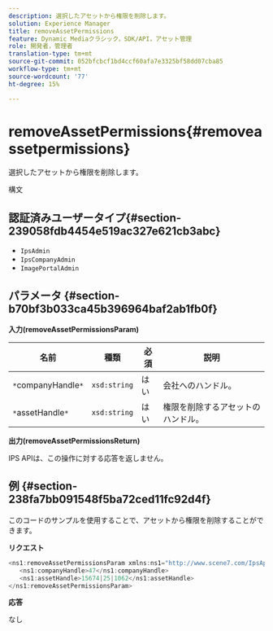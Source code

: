 ```yaml
---
description: 選択したアセットから権限を削除します。
solution: Experience Manager
title: removeAssetPermissions
feature: Dynamic Mediaクラシック，SDK/API，アセット管理
role: 開発者，管理者
translation-type: tm+mt
source-git-commit: 052bfcbcf1bd4ccf60afa7e3325bf58dd07cba85
workflow-type: tm+mt
source-wordcount: '77'
ht-degree: 15%

---
```



# removeAssetPermissions{#removeassetpermissions}

選択したアセットから権限を削除します。

構文

## 認証済みユーザータイプ{#section-239058fdb4454e519ac327e621cb3abc}

* `IpsAdmin`
* `IpsCompanyAdmin`
* `ImagePortalAdmin`

## パラメータ {#section-b70bf3b033ca45b396964baf2ab1fb0f}

**入力(removeAssetPermissionsParam)**

| 名前 | 種類 | 必須 | 説明 |
|---|---|---|---|
| `*`companyHandle`*` | `xsd:string` | はい | 会社へのハンドル。 |
| `*`assetHandle`*` | `xsd:string` | はい | 権限を削除するアセットのハンドル。 |

**出力(removeAssetPermissionsReturn)**

IPS APIは、この操作に対する応答を返しません。

## 例 {#section-238fa7bb091548f5ba72ced11fc92d4f}

このコードのサンプルを使用することで、アセットから権限を削除することができます。

**リクエスト**

```java
<ns1:removeAssetPermissionsParam xmlns:ns1="http://www.scene7.com/IpsApi/xsd">
   <ns1:companyHandle>47</ns1:companyHandle>
   <ns1:assetHandle>15674|25|1062</ns1:assetHandle>
</ns1:removeAssetPermissionsParam>
```

**応答**

なし
